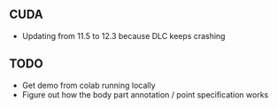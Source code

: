 ## CUDA
- Updating from 11.5 to 12.3 because DLC keeps crashing

## TODO
- Get demo from colab running locally
- Figure out how the body part annotation / point specification works